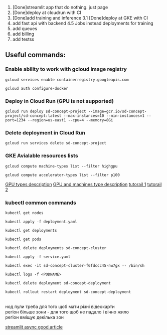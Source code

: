 1. [Done]streamlit app that do nothing. just page
2. [Done]deploy at cloudrun with CI
3. [Done]add training and inference
3.1 [Done]deploy at GKE with CI
4. add fast api with backend
4.5 Jobs instead deployments for training
5. add queues
6. add billing
7. add testss

## Useful commands:
### Enable ability to work with gcloud image registry
```angular2html
gcloud services enable containerregistry.googleapis.com
```
```angular2html
gcloud auth configure-docker
``` 

### Deploy in Cloud Run (GPU is not supported)
```angular2html
gcloud run deploy sd-concept-project --image=gcr.io/sd-concept-project/sd-concept:latest --max-instances=10 --min-instances=1 --port=1234 --region=us-east1 --cpu=4 --memory=8Gi
```
### Delete deployment in Cloud Run
```angular2html
gcloud run services delete sd-concept-project
```
### GKE Avialable resources lists
```angular2html
gcloud compute machine-types list --filter highgpu
```
```angular2html
gcloud compute accelerator-types list --filter p100
```


[GPU types description](https://cloud.google.com/kubernetes-engine/docs/how-to/gpus)
[GPU and machines type description](https://cloud.google.com/compute/docs/gpus)
[tutorail 1](https://cloud.google.com/kubernetes-engine/docs/quickstarts/deploy-app-container-image#python)
[tutorail 2](https://cloud.google.com/kubernetes-engine/docs/how-to/gpus#ubuntu)

### kubectl common commands
```angular2html
kubectl get nodes
```
```angular2html
kubectl apply -f deployment.yaml
```
```angular2html
kubectl get deployments
```
```angular2html
kubectl get pods
```
```angular2html
kubectl delete deployments sd-concept-cluster
```
```angular2html
kubectl apply -f service.yaml
```
```angular2html
kubectl exec -it sd-concept-cluster-f6fdccc45-nw7gx -- /bin/sh
```
```angular2html
kubectl logs -f <PODNAME>
```
```angular2html
kubectl delete deployment sd-concept-deployment
```
```angular2html
kubectl rollout restart deployment sd-concept-deployment
```

<br>
нод пули треба для того щоб мати різні відеокарти<br>
регіон більше зони - для того щоб не падало і вічно жило<br>
регіон вміщує декілька зон<br>

[streamlit async good article](https://betterprogramming.pub/how-to-make-http-requests-in-streamlit-app-f22a77fd1ed7)

